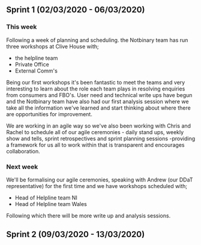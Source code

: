 ## Sprint 1 (02/03/2020 - 06/03/2020)

### This week

Following a week of planning and scheduling. the Notbinary team has run three workshops at Clive House with;

- the helpline team
- Private Office
- External Comm's

Being our first workshops it's been fantastic to meet the teams and very interesting to learn about the role each team plays in resolving enquiries from consumers and FBO's. User need and technical write ups have begun and the Notbinary team have also had our first analysis session where we take all the information we've learned and start thinking about where there are opportunities for improvement.

We are working in an agile way so we've also been working with Chris and Rachel to schedule all of our agile ceremonies - daily stand ups, weekly show and tells, sprint retrospectives and sprint planning sessions -providing a framework for us all to work within that is transparent and encourages collaboration.
 
### Next week

We'll be formalising our agile ceremonies, speaking with Andrew (our DDaT representative) for the first time and we have workshops scheduled with;

- Head of Helpline team NI
- Head of Helpline team Wales

Following which there will be more write up and analysis sessions.


## Sprint 2 (09/03/2020 - 13/03/2020)